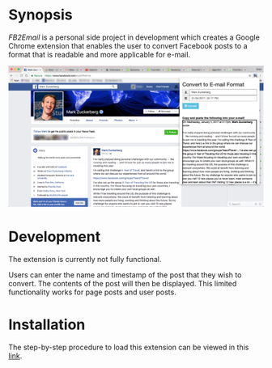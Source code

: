 # Synopsis

*FB2Email* is a personal side project in development which creates a Google Chrome extension that enables the user to convert Facebook posts to a format that is readable and more applicable for e-mail. 

![screenshot](hub/screenshot.png "FB2Email")

# Development

The extension is currently not fully functional. 

Users can enter the name and timestamp of the post that they wish to convert. The contents of the post will then be displayed. This limited functionality works for page posts and user posts.

# Installation

The step-by-step procedure to load this extension can be viewed in this <a href="https://developer.chrome.com/extensions/getstarted#unpacked" target="_blank">link</a>.
